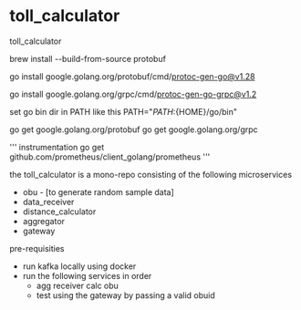 # toll_calculator

toll_calculator

brew install --build-from-source protobuf

go install google.golang.org/protobuf/cmd/protoc-gen-go@v1.28

go install google.golang.org/grpc/cmd/protoc-gen-go-grpc@v1.2

set go bin dir in PATH like this PATH="${PATH}:${HOME}/go/bin"

go get google.golang.org/protobuf
go get google.golang.org/grpc

'''
instrumentation
go get github.com/prometheus/client_golang/prometheus
'''

the toll_calculator is a mono-repo consisting of the following microservices

- obu - [to generate random sample data]
- data_receiver
- distance_calculator
- aggregator
- gateway

pre-requisities

- run kafka locally using docker
- run the following services in order
  - agg receiver calc obu
  - test using the gateway by passing a valid obuid
